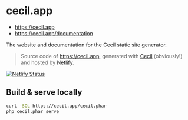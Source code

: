 # cecil.app

- https://cecil.app
- https://cecil.app/documentation

The website and documentation for the Cecil static site generator.

> Source code of https://cecil.app, generated with [Cecil](https://github.com/Cecilapp/Cecil) (obviously!) and hosted by [Netlify](https://www.netlify.com).

[![Netlify Status](https://api.netlify.com/api/v1/badges/2353ad5a-611d-4236-9542-183fe0d585c7/deploy-status)](https://app.netlify.com/sites/cecilapp/deploys)

## Build & serve locally

```bash
curl -SOL https://cecil.app/cecil.phar
php cecil.phar serve
```
